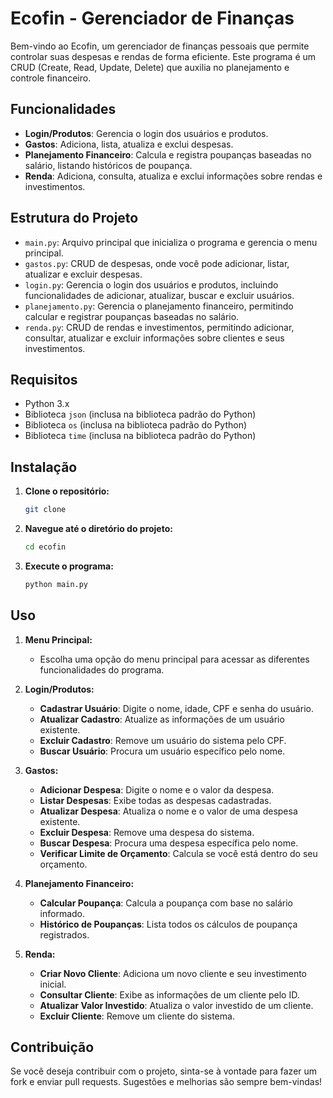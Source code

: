 # Ecofin - Gerenciador de Finanças

Bem-vindo ao Ecofin, um gerenciador de finanças pessoais que permite controlar suas despesas e rendas de forma eficiente. Este programa é um CRUD (Create, Read, Update, Delete) que auxilia no planejamento e controle financeiro.

## Funcionalidades

- **Login/Produtos**: Gerencia o login dos usuários e produtos.
- **Gastos**: Adiciona, lista, atualiza e exclui despesas.
- **Planejamento Financeiro**: Calcula e registra poupanças baseadas no salário, listando históricos de poupança.
- **Renda**: Adiciona, consulta, atualiza e exclui informações sobre rendas e investimentos.

## Estrutura do Projeto

- `main.py`: Arquivo principal que inicializa o programa e gerencia o menu principal.
- `gastos.py`: CRUD de despesas, onde você pode adicionar, listar, atualizar e excluir despesas.
- `login.py`: Gerencia o login dos usuários e produtos, incluindo funcionalidades de adicionar, atualizar, buscar e excluir usuários.
- `planejamento.py`: Gerencia o planejamento financeiro, permitindo calcular e registrar poupanças baseadas no salário.
- `renda.py`: CRUD de rendas e investimentos, permitindo adicionar, consultar, atualizar e excluir informações sobre clientes e seus investimentos.

## Requisitos

- Python 3.x
- Biblioteca `json` (inclusa na biblioteca padrão do Python)
- Biblioteca `os` (inclusa na biblioteca padrão do Python)
- Biblioteca `time` (inclusa na biblioteca padrão do Python)

## Instalação

1. **Clone o repositório:**
    ```bash
    git clone 
    ```

2. **Navegue até o diretório do projeto:**
    ```bash
    cd ecofin
    ```

3. **Execute o programa:**
    ```bash
    python main.py
    ```

## Uso

1. **Menu Principal:**
    - Escolha uma opção do menu principal para acessar as diferentes funcionalidades do programa.

2. **Login/Produtos:**
    - **Cadastrar Usuário**: Digite o nome, idade, CPF e senha do usuário.
    - **Atualizar Cadastro**: Atualize as informações de um usuário existente.
    - **Excluir Cadastro**: Remove um usuário do sistema pelo CPF.
    - **Buscar Usuário**: Procura um usuário específico pelo nome.

3. **Gastos:**
    - **Adicionar Despesa**: Digite o nome e o valor da despesa.
    - **Listar Despesas**: Exibe todas as despesas cadastradas.
    - **Atualizar Despesa**: Atualiza o nome e o valor de uma despesa existente.
    - **Excluir Despesa**: Remove uma despesa do sistema.
    - **Buscar Despesa**: Procura uma despesa específica pelo nome.
    - **Verificar Limite de Orçamento**: Calcula se você está dentro do seu orçamento.

4. **Planejamento Financeiro:**
    - **Calcular Poupança**: Calcula a poupança com base no salário informado.
    - **Histórico de Poupanças**: Lista todos os cálculos de poupança registrados.

5. **Renda:**
    - **Criar Novo Cliente**: Adiciona um novo cliente e seu investimento inicial.
    - **Consultar Cliente**: Exibe as informações de um cliente pelo ID.
    - **Atualizar Valor Investido**: Atualiza o valor investido de um cliente.
    - **Excluir Cliente**: Remove um cliente do sistema.

## Contribuição

Se você deseja contribuir com o projeto, sinta-se à vontade para fazer um fork e enviar pull requests. Sugestões e melhorias são sempre bem-vindas!

